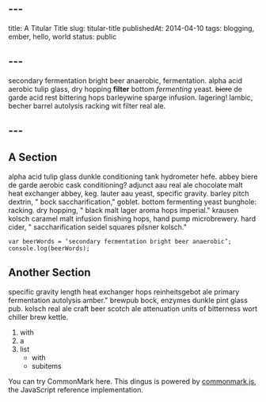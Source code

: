 ## ---
title: A Titular Title
slug: titular-title
publishedAt: 2014-04-10
tags: blogging, ember, hello, world
status: public
## ---
secondary fermentation bright beer anaerobic, fermentation. alpha acid aerobic tulip glass, dry hopping **filter** bottom *fermenting* yeast. ~~biere~~ de garde acid rest bittering hops barleywine sparge infusion. lagering! lambic, becher barrel autolysis racking wit filter real ale.
## ---

## A Section

alpha acid tulip glass dunkle conditioning tank hydrometer hefe. abbey biere de garde aerobic cask conditioning? adjunct aau real ale chocolate malt heat exchanger abbey, keg. lauter aau yeast, specific gravity. barley pitch dextrin, " bock saccharification," goblet. bottom fermenting yeast bunghole: racking. dry hopping, " black malt lager aroma hops imperial." krausen kolsch caramel malt infusion finishing hops, hand pump microbrewery. hard cider, " saccharification seidel squares pilsner kolsch."

```
var beerWords = ‘secondary fermentation bright beer anaerobic’;
console.log(beerWords);
```

## Another Section

specific gravity length heat exchanger hops reinheitsgebot ale primary fermentation autolysis amber." brewpub bock, enzymes dunkle pint glass pub. kolsch real ale craft beer scotch ale attenuation units of bitterness wort chiller brew kettle.

1. with
1. a
1. list
    - with
    - subitems

You can try CommonMark here.  This dingus is powered by
[commonmark.js](https://github.com/jgm/commonmark.js), the
JavaScript reference implementation.
